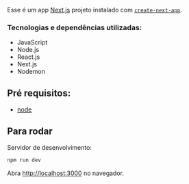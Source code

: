 Esse é um app  [Next.js](https://nextjs.org/) projeto instalado com [`create-next-app`](https://github.com/vercel/next.js/tree/canary/packages/create-next-app).

### Tecnologias e dependências utilizadas:

- JavaScript
- Node.js
- React.js
- Next.js
- Nodemon

## **Pré requisitos**:

- [node](https://nodejs.org/en/)
## Para rodar

Servidor de desenvolvimento:

```bash
npm run dev
```

Abra [http://localhost:3000](http://localhost:3000) no navegador.



